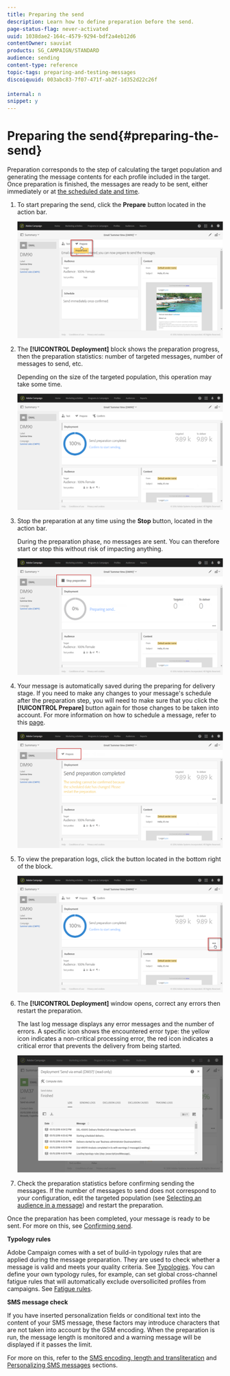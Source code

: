 ```yaml
---
title: Preparing the send
description: Learn how to define preparation before the send.
page-status-flag: never-activated
uuid: 1038dae2-164c-4579-9294-bdf2a4eb12d6
contentOwner: sauviat
products: SG_CAMPAIGN/STANDARD
audience: sending
content-type: reference
topic-tags: preparing-and-testing-messages
discoiquuid: 003abc83-7f07-471f-ab2f-1d352d22c26f

internal: n
snippet: y
---
```


# Preparing the send{#preparing-the-send}

Preparation corresponds to the step of calculating the target population and generating the message contents for each profile included in the target. Once preparation is finished, the messages are ready to be sent, either immediately or at [the scheduled date and time](../../sending/using/about-scheduling-messages.md).

1. To start preparing the send, click the **Prepare** button located in the action bar.

   ![](assets/preparing_delivery_2.png)

1. The **[!UICONTROL Deployment]** block shows the preparation progress, then the preparation statistics: number of targeted messages, number of messages to send, etc.

   Depending on the size of the targeted population, this operation may take some time.

   ![](assets/preparing_delivery.png)

1. Stop the preparation at any time using the **Stop** button, located in the action bar.

   During the preparation phase, no messages are sent. You can therefore start or stop this without risk of impacting anything. 

   ![](assets/preparing_delivery_6.png)

1. Your message is automatically saved during the preparing for delivery stage. If you need to make any changes to your message's schedule after the preparation step, you will need to make sure that you click the **[!UICONTROL Prepare]** button again for those changes to be taken into account. For more information on how to schedule a message, refer to this [page](../../sending/using/about-scheduling-messages.md).

   ![](assets/preparing_delivery_5.png)

1. To view the preparation logs, click the button located in the bottom right of the block.

   ![](assets/preparing_delivery_4.png)

1. The **[!UICONTROL Deployment]** window opens, correct any errors then restart the preparation.

   The last log message displays any error messages and the number of errors. A specific icon shows the encountered error type: the yellow icon indicates a non-critical processing error, the red icon indicates a critical error that prevents the delivery from being started.

   ![](assets/preparing_delivery_3.png)

1. Check the preparation statistics before confirming sending the messages. If the number of messages to send does not correspond to your configuration, edit the targeted population (see [Selecting an audience in a message](../../audiences/using/selecting-an-audience-in-a-message.md)) and restart the preparation.

Once the preparation has been completed, your message is ready to be sent. For more on this, see [Confirming send](../../sending/using/confirming-the-send.md).

**Typology rules**

Adobe Campaign comes with a set of build-in typology rules that are applied during the message preparation. They are used to check whether a message is valid and meets your quality criteria. See [Typologies](../../sending/using/about-typology-rules.md). You can define your own typology rules, for example, can set global cross-channel fatigue rules that will automatically exclude oversollicited profiles from campaigns. See [Fatigue rules](../../sending/using/fatigue-rules.md).

**SMS message check**

If you have inserted personalization fields or conditional text into the content of your SMS message, these factors may introduce characters that are not taken into account by the GSM encoding. When the preparation is run, the message length is monitored and a warning message will be displayed if it passes the limit.

For more on this, refer to the [SMS encoding, length and transliteration](../../administration/using/configuring-sms-channel.md#sms-encoding--length-and-transliteration) and [Personalizing SMS messages](../../channels/using/personalizing-sms-messages.md) sections.
